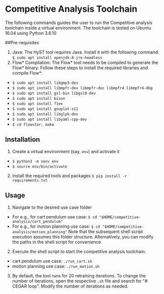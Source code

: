 # Competitive Analysis Toolchain
The following commands guides the user to run the Competitive analysis toolchain inside a virtual environment.
The toolchain is tested on Ubuntu 16.04 using Python 3.6.10

##Pre-requisites
1. Java: The HyST tool requires Java. Install it with the following command: `$ sudo apt install openjdk-8-jre-headless`
2. Flow* Compilation: The Flow* tool needs to be compiled to generate the Flow* binary. Follow these steps to install the required libraries and compile Flow*:
- `$ sudo apt install libgmp3-dev`
- `$ sudo apt install libmpfr-dev libmpfr-doc libmpfr4 libmpfr4-dbg`
- `$ sudo apt install gsl-bin libgsl0-dev`
- `$ sudo apt install bison`
- `$ sudo apt install flex`
- `$ sudo apt install gnuplot-x11`
- `$ sudo apt install libglpk-dev`
- `$ sudo apt install libyaml-cpp-dev`
- `$ cd flowstar; make`


## Installation
1. Create a virtual environment (say, `env`) and activate it
- `$ python3 -m venv env`
- `$ source env/bin/activate`

2. Install the required tools and packages
`$ pip install -r requirements.txt`

## Usage

1. Navigate to the desired use case folder
-  For e.g., for cart pendulum use case: `$ cd "$HOME/competitive-analysis/cart_pendulum"`
-  For e.g., for motion planning use case: `$ cd "$HOME/competitive-analysis/motion_planning"`
Note that the subsequent shell script execution assumes this folder structure. Alternatively, you can modify the paths in the shell script for convenience.

2. Execute the shell script to start the competitive analysis toolchain:
-  cart pendulum use case: `./run_cart.sh`
-  motion planning use case: `./run_motion.sh`

3. By default, the tool runs for 20 retraining iterations. To change the number of iterations, open the respective `.sh` file and search for "# CEGAR loop". Modify the number of iterations as needed.

